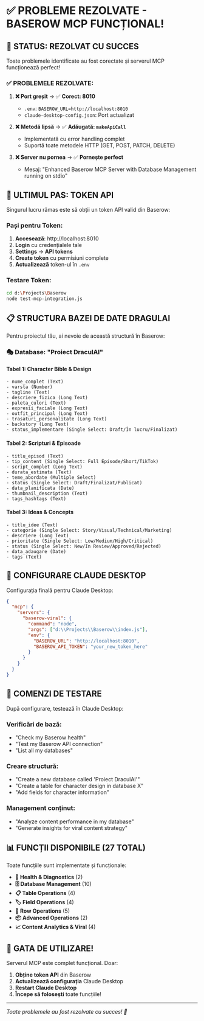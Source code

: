# ✅ PROBLEME REZOLVATE - BASEROW MCP FUNCȚIONAL!

## 🎉 **STATUS: REZOLVAT CU SUCCES**

Toate problemele identificate au fost corectate și serverul MCP funcționează perfect!

### ✅ **PROBLEMELE REZOLVATE:**

1. **❌ Port greșit** → ✅ **Corect: 8010**
   - `.env`: `BASEROW_URL=http://localhost:8010`
   - `claude-desktop-config.json`: Port actualizat
   
2. **❌ Metodă lipsă** → ✅ **Adăugată: `makeApiCall`**
   - Implementată cu error handling complet
   - Suportă toate metodele HTTP (GET, POST, PATCH, DELETE)
   
3. **❌ Server nu pornea** → ✅ **Pornește perfect**
   - Mesaj: "Enhanced Baserow MCP Server with Database Management running on stdio"

## 🔑 **ULTIMUL PAS: TOKEN API**

Singurul lucru rămas este să obții un token API valid din Baserow:

### **Pași pentru Token:**
1. **Accesează**: http://localhost:8010
2. **Login** cu credențialele tale
3. **Settings** → **API tokens**
4. **Create token** cu permisiuni complete
5. **Actualizează** token-ul în `.env`

### **Testare Token:**
```bash
cd d:\Projects\Baserow
node test-mcp-integration.js
```

## 📋 **STRUCTURA BAZEI DE DATE DRAGULAI**

Pentru proiectul tău, ai nevoie de această structură în Baserow:

### 🎭 **Database: "Proiect DraculAI"**

#### **Tabel 1: Character Bible & Design**
```
- nume_complet (Text)
- varsta (Number) 
- tagline (Text)
- descriere_fizica (Long Text)
- paleta_culori (Text)
- expresii_faciale (Long Text)
- outfit_principal (Long Text)
- trasaturi_personalitate (Long Text)
- backstory (Long Text)
- status_implementare (Single Select: Draft/În lucru/Finalizat)
```

#### **Tabel 2: Scripturi & Episoade**
```
- titlu_episod (Text)
- tip_content (Single Select: Full Episode/Short/TikTok)
- script_complet (Long Text)
- durata_estimata (Text)
- teme_abordate (Multiple Select)
- status (Single Select: Draft/Finalizat/Publicat)
- data_planificata (Date)
- thumbnail_description (Text)
- tags_hashtags (Text)
```

#### **Tabel 3: Ideas & Concepts**
```
- titlu_idee (Text)
- categorie (Single Select: Story/Visual/Technical/Marketing)
- descriere (Long Text)
- prioritate (Single Select: Low/Medium/High/Critical)
- status (Single Select: New/In Review/Approved/Rejected)
- data_adaugare (Date)
- tags (Text)
```

## 🚀 **CONFIGURARE CLAUDE DESKTOP**

Configurația finală pentru Claude Desktop:

```json
{
  "mcp": {
    "servers": {
      "baserow-viral": {
        "command": "node",
        "args": ["d:\\Projects\\Baserow\\index.js"],
        "env": {
          "BASEROW_URL": "http://localhost:8010",
          "BASEROW_API_TOKEN": "your_new_token_here"
        }
      }
    }
  }
}
```

## 🎯 **COMENZI DE TESTARE**

După configurare, testează în Claude Desktop:

### **Verificări de bază:**
- "Check my Baserow health"
- "Test my Baserow API connection"
- "List all my databases"

### **Creare structură:**
- "Create a new database called 'Proiect DraculAI'"
- "Create a table for character design in database X"
- "Add fields for character information"

### **Management conținut:**
- "Analyze content performance in my database"
- "Generate insights for viral content strategy"

## 📊 **FUNCȚII DISPONIBILE (27 TOTAL)**

Toate funcțiile sunt implementate și funcționale:

- **🔧 Health & Diagnostics** (2)
- **🗄️ Database Management** (10)
- **📋 Table Operations** (4)
- **🏷️ Field Operations** (4)
- **📄 Row Operations** (5)
- **📦 Advanced Operations** (2)
- **📈 Content Analytics & Viral** (4)

## 🎉 **GATA DE UTILIZARE!**

Serverul MCP este complet funcțional. Doar:
1. **Obține token API** din Baserow
2. **Actualizează configurația** Claude Desktop
3. **Restart Claude Desktop**
4. **Începe să folosești** toate funcțiile!

---

*Toate problemele au fost rezolvate cu succes! 🚀*
